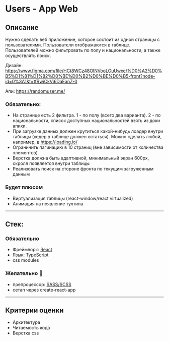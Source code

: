 # Users - App Web

## Описание

Нужно сделать веб приложение, которое состоит из одной страницы с пользователями.
Пользователи отображаются в таблице. Пользователей можно фильтровать по полу и национальности, а также осуществлять поиск.

Дизайн: https://www.figma.com/file/HCt8WCz48OINVooLGuUwxe/%D0%A2%D0%B5%D1%81%D1%82%D0%BE%D0%B2%D0%BE%D0%B5-front?node-id=0%3A1&t=tfRwiCkVi6DaEanZ-0

Апи: https://randomuser.me/

### Обязательно:

- На странице есть 2 фильтра. 1 - по полу (всего два варианта). 2 - по национальности, список доступных национальностей взять из доки апихи.
- При загрузке данных должен крутиться какой-нибудь лоадер внутри таблицы (хедер в таблице должен остаться). Можно сделать любой, например, в https://loading.io/
- Ограничить пагинацию в 10 страниц (вне зависимости от количества элементов)
- Верстка должна быть адаптивной, минимальный экран 600px, скролл появляется внутри таблицы
- Реализовать поиск на стороне фронта по текущим загруженным данным

### Будет плюсом

- Виртуализация таблицы (react-window/react virtualized)
- Анимация на появление тултипа

---

## Стек:

### Обязательно

- Фреймворк: [React](https://reactjs.org/)
- Язык: [TypeScript](https://www.typescriptlang.org)
- css modules

### Желательно 🙂

- препроцессор: [SASS/SCSS](https://sass-lang.com/)
- сетап через create-react-app

---

## Критерии оценки

- Архитектура
- Читаемость кода
- Верстка css

